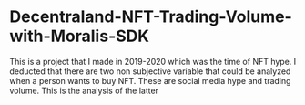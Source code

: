 # Decentraland-NFT-Trading-Volume-with-Moralis-SDK
This is a project that I made in 2019-2020 which was the time of NFT hype.  I deducted that there are two non subjective variable that could be analyzed when a person wants to buy NFT. These are social media hype and trading volume. This is the analysis of the latter
